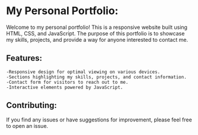 # My Personal Portfolio:

Welcome to my personal portfolio! This is a responsive website built using HTML, CSS, and JavaScript. The purpose of this portfolio is to showcase my skills, projects, and provide a way for anyone interested to contact me.

## Features:

    -Responsive design for optimal viewing on various devices.
    -Sections highlighting my skills, projects, and contact information.
    -Contact form for visitors to reach out to me.
    -Interactive elements powered by JavaScript.

## Contributing:

If you find any issues or have suggestions for improvement, please feel free to open an issue.
